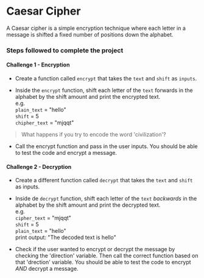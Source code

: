 # Caesar Cipher

A Caesar cipher is a simple encryption technique where each letter in a message is shifted a fixed number of positions down the alphabet.

### Steps followed to complete the project

#### Challenge 1 - Encryption

* Create a function called `encrypt` that takes the `text` and `shift` as `inputs`.

* Inside the `encrypt` function, shift each letter of the `text` forwards in the alphabet by the shift amount and print the encrypted text.  
e.g.  
`plain_text` = "hello"  
`shift` = 5  
`chipher_text` = "mjqqt"

>What happens if you try to encode the word 'civilization'? 

* Call the encrypt function and pass in the user inputs. You should be able to test the code and encrypt a message.

#### Challenge 2 - Decryption

* Create a different function called `decrypt` that takes the `text` and `shift` as inputs.

* Inside de `decrypt` function, shift each letter of the `text` *backwards* in the alphabet by the shift amount and print the decrypted text.  
e.g.   
`cipher_text` = "mjqqt"  
`shift` = 5  
`plain_text` = "hello"  
print output: "The decoded text is hello"  

* Check if the user wanted to encrypt or decrypt the message by checking the 'direction' variable. Then call the correct function based on that 'drection' variable. You should be able to test the code to encrypt *AND* decrypt a message.